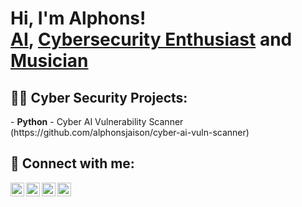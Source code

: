 <h1>Hi, I'm Alphons! <br/><a href="https://github.com/alphonsjaison">AI</a>, <a href="https://www.linkedin.com/in/alphonsjaison/">Cybersecurity 
Enthusiast</a> and <a href="https://www.youtube.com/c/alphonsjaisonmusic">Musician</a></h1>

<h2>👨‍💻 Cyber Security Projects:</h2>
- <b>Python</b>
  - Cyber AI Vulnerability Scanner (https://github.com/alphonsjaison/cyber-ai-vuln-scanner)

<h2> 🤳 Connect with me:</h2>

[<img align="left" alt="AlphonsJaison | YouTube" width="22px" src="https://cdn.jsdelivr.net/npm/simple-icons@v3/icons/youtube.svg" />][youtube]
[<img align="left" alt="AlphonsJaison | Twitter" width="22px" src="https://cdn.jsdelivr.net/npm/simple-icons@v3/icons/twitter.svg" />][twitter]
[<img align="left" alt="AlphonsJaison | LinkedIn" width="22px" src="https://cdn.jsdelivr.net/npm/simple-icons@v3/icons/linkedin.svg" />][linkedin]
[<img align="left" alt="AlphonsJaison | Instagram" width="22px" src="https://cdn.jsdelivr.net/npm/simple-icons@v3/icons/instagram.svg" />][instagram]

[twitter]: https://twitter.com/alphonsjaison
[youtube]: https://www.youtube.com/c/alphonsjaisonmusic
[instagram]: https://www.instagram.com/alphonsjaisonmusic/
[linkedin]: https://linkedin.com/in/alphonsjaison

